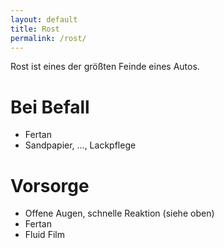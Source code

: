 ```yaml
---
layout: default
title: Rost
permalink: /rost/
---
```


Rost ist eines der größten Feinde eines Autos.

# Bei Befall
- Fertan
- Sandpapier, ..., Lackpflege

# Vorsorge
- Offene Augen, schnelle Reaktion (siehe oben)
- Fertan
- Fluid Film

